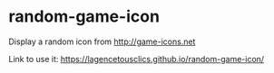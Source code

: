 # random-game-icon
Display a random icon from http://game-icons.net

Link to use it: https://lagencetousclics.github.io/random-game-icon/
